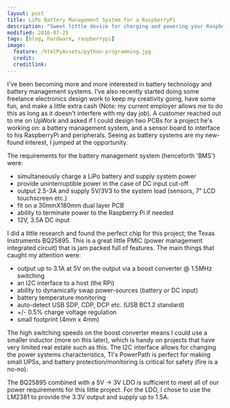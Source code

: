 ```yaml
---
layout: post
title: LiPo Battery Management System for a RaspberryPi
description: "Sweet little device for charging and powering your RaspberryPi projects"
modified: 2016-07-25
tags: [blog, hardware, raspberrypi]
image:
  feature: /htmlPyAssets/python-programming.jpg
  credit: 
  creditlink:
---
```


I've been becoming more and more interested in battery technology and battery management systems. I've also recently started doing some freelance electronics design work to keep my creativity going, have some fun, and make a little extra cash (Note: my current employer allows me to do this as long as it doesn't interfere with my day job). A customer reached out to me on UpWork and asked if I could design two PCBs for a project he's working on: a battery management system, and a sensor board to interface to his RaspberryPi and peripherals. Seeing as battery systems are my new-found interest, I jumped at the opportunity.

The requirements for the battery management system (henceforth 'BMS') were:

-	simultaneously charge a LiPo battery and supply system power
-	provide uninterruptible power in the case of DC input cut-off
-	output 2.5-3A and supply 5V/3V3 to the system load (sensors, 7" LCD touchscreen etc.)
-	fit on a 30mmX180mm dual layer PCB
-	ability to terminate power to the Raspberry Pi if needed
-	12V, 3.5A DC input

I did a little research and found the perfect chip for this project; the Texas Instruments BQ25895. This is a great little PMIC (power management integrated circuit) that is jam packed full of features. The main things that caught my attention were:

-	output up to 3.1A at 5V on the output via a boost converter @ 1.5MHz switching
-	an I2C interface to a host (the RPi)
-	ability to dynamically swap power-sources (battery or DC input)
-	battery temperature monitoring
-	auto-detect USB SDP, CDP, DCP etc. (USB BC1.2 standard)
-	+/- 0.5% charge voltage regulation
-	small footprint (4mm x 4mm)

The high switching speeds on the boost converter means I could use a smaller inductor (more on this later), which is handy on projects that have very limited real estate such as this. The I2C interface allows for changing the power systems characteristics, TI's PowerPath is perfect for making small UPSs, and battery protection/monitoring is critical for safety (fire is a no-no).

The BQ25895 combined with a 5V -> 3V LDO is sufficient to meet all of our power requirements for this little project. For the LDO, I chose to use the LM2381 to provide the 3.3V output and supply up to 1.5A.
